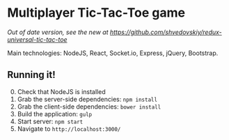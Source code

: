 # Multiplayer Tic-Tac-Toe game

*Out of date version, see the new at https://github.com/shvedovskiy/redux-universal-tic-tac-toe*

Main technologies: NodeJS, React, Socket.io, Express, jQuery, Bootstrap.

## Running it!

0. Check that NodeJS is installed
1. Grab the server-side dependencies: `npm install`
2. Grab the client-side dependencies: `bower install`
3. Build the application: `gulp`
4. Start server: `npm start`
5. Navigate to `http://localhost:3000/`
